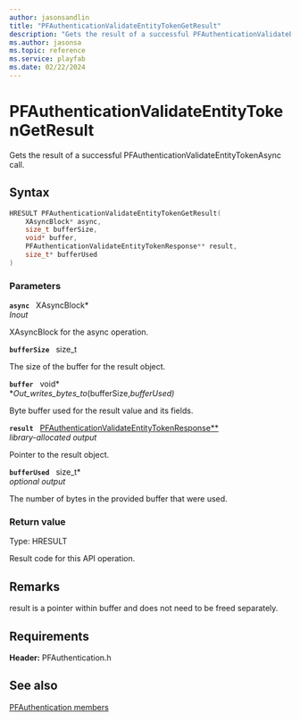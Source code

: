 ```yaml
---
author: jasonsandlin
title: "PFAuthenticationValidateEntityTokenGetResult"
description: "Gets the result of a successful PFAuthenticationValidateEntityTokenAsync call."
ms.author: jasonsa
ms.topic: reference
ms.service: playfab
ms.date: 02/22/2024
---
```


# PFAuthenticationValidateEntityTokenGetResult  

Gets the result of a successful PFAuthenticationValidateEntityTokenAsync call.  

## Syntax  
  
```cpp
HRESULT PFAuthenticationValidateEntityTokenGetResult(  
    XAsyncBlock* async,  
    size_t bufferSize,  
    void* buffer,  
    PFAuthenticationValidateEntityTokenResponse** result,  
    size_t* bufferUsed  
)  
```  
  
### Parameters  
  
**`async`** &nbsp; XAsyncBlock*  
*_Inout_*  
  
XAsyncBlock for the async operation.  
  
**`bufferSize`** &nbsp; size_t  
  
The size of the buffer for the result object.  
  
**`buffer`** &nbsp; void*  
*_Out_writes_bytes_to_(bufferSize,*bufferUsed)*  
  
Byte buffer used for the result value and its fields.  
  
**`result`** &nbsp; [PFAuthenticationValidateEntityTokenResponse**](../../pfauthenticationtypes/structs/pfauthenticationvalidateentitytokenresponse.md)  
*library-allocated output*  
  
Pointer to the result object.  
  
**`bufferUsed`** &nbsp; size_t*  
*optional output*  
  
The number of bytes in the provided buffer that were used.  
  
  
### Return value
Type: HRESULT
  
Result code for this API operation.
  
## Remarks  
  
result is a pointer within buffer and does not need to be freed separately.
  
## Requirements  
  
**Header:** PFAuthentication.h
  
## See also  
[PFAuthentication members](../pfauthentication_members.md)  

  
  
